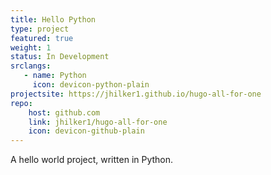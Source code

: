```yaml
---
title: Hello Python
type: project
featured: true
weight: 1
status: In Development
srclangs:
   - name: Python
     icon: devicon-python-plain
projectsite: https://jhilker1.github.io/hugo-all-for-one
repo:
    host: github.com
    link: jhilker1/hugo-all-for-one
    icon: devicon-github-plain
---
```


A hello world project, written in Python.
